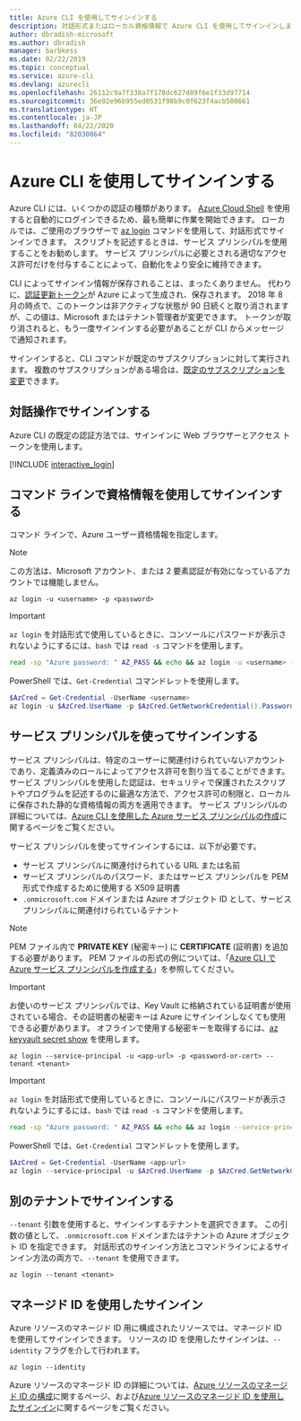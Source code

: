 ```yaml
---
title: Azure CLI を使用してサインインする
description: 対話形式またはローカル資格情報で Azure CLI を使用してサインインします
author: dbradish-microsoft
ms.author: dbradish
manager: barbkess
ms.date: 02/22/2019
ms.topic: conceptual
ms.service: azure-cli
ms.devlang: azurecli
ms.openlocfilehash: 26112c9a7f338a7f178dc627d89f6e1f33d97714
ms.sourcegitcommit: 36e02e96b955ed0531f98b9c0f623f4acb508661
ms.translationtype: HT
ms.contentlocale: ja-JP
ms.lasthandoff: 04/22/2020
ms.locfileid: "82030864"
---
```

# <a name="sign-in-with-azure-cli"></a>Azure CLI を使用してサインインする 

Azure CLI には、いくつかの認証の種類があります。 [Azure Cloud Shell](/azure/cloud-shell/overview) を使用すると自動的にログインできるため、最も簡単に作業を開始できます。
ローカルでは、ご使用のブラウザーで [az login](/cli/azure/reference-index#az-login) コマンドを使用して、対話形式でサインインできます。 スクリプトを記述するときは、サービス プリンシパルを使用することをお勧めします。 サービス プリンシパルに必要とされる適切なアクセス許可だけを付与することによって、自動化をより安全に維持できます。

CLI によってサインイン情報が保存されることは、まったくありません。 代わりに、[認証更新トークン](https://docs.microsoft.com/azure/active-directory/develop/v1-id-and-access-tokens#refresh-tokens)が Azure によって生成され、保存されます。 2018 年 8 月の時点で、このトークンは非アクティブな状態が 90 日続くと取り消されますが、この値は、Microsoft またはテナント管理者が変更できます。 トークンが取り消されると、もう一度サインインする必要があることが CLI からメッセージで通知されます。

サインインすると、CLI コマンドが既定のサブスクリプションに対して実行されます。 複数のサブスクリプションがある場合は、[既定のサブスクリプションを変更](manage-azure-subscriptions-azure-cli.md)できます。

## <a name="sign-in-interactively"></a>対話操作でサインインする

Azure CLI の既定の認証方法では、サインインに Web ブラウザーとアクセス トークンを使用します。

[!INCLUDE [interactive_login](includes/interactive-login.md)]

## <a name="sign-in-with-credentials-on-the-command-line"></a>コマンド ラインで資格情報を使用してサインインする

コマンド ラインで、Azure ユーザー資格情報を指定します。

> [!Note]
> この方法は、Microsoft アカウント、または 2 要素認証が有効になっているアカウントでは機能しません。

```azurecli-interactive
az login -u <username> -p <password>
```

> [!IMPORTANT]
> `az login` を対話形式で使用しているときに、コンソールにパスワードが表示されないようにするには、`bash` では `read -s` コマンドを使用します。
>
> ```bash
> read -sp "Azure password: " AZ_PASS && echo && az login -u <username> -p $AZ_PASS
> ```
>
> PowerShell では、`Get-Credential` コマンドレットを使用します。
>
> ```powershell
> $AzCred = Get-Credential -UserName <username>
> az login -u $AzCred.UserName -p $AzCred.GetNetworkCredential().Password
> ```

## <a name="sign-in-with-a-service-principal"></a>サービス プリンシパルを使ってサインインする

サービス プリンシパルは、特定のユーザーに関連付けられていないアカウントであり、定義済みのロールによってアクセス許可を割り当てることができます。 サービス プリンシパルを使用した認証は、セキュリティで保護されたスクリプトやプログラムを記述するのに最適な方法で、アクセス許可の制限と、ローカルに保存された静的な資格情報の両方を適用できます。 サービス プリンシパルの詳細については、[Azure CLI を使用した Azure サービス プリンシパルの作成](/cli/azure/create-an-azure-service-principal-azure-cli#sign-in-using-a-service-principal)に関するページをご覧ください。

サービス プリンシパルを使ってサインインするには、以下が必要です。

* サービス プリンシパルに関連付けられている URL または名前
* サービス プリンシパルのパスワード、またはサービス プリンシパルを PEM 形式で作成するために使用する X509 証明書
* `.onmicrosoft.com` ドメインまたは Azure オブジェクト ID として、サービス プリンシパルに関連付けられているテナント

> [!NOTE]
> PEM ファイル内で **PRIVATE KEY** (秘密キー) に **CERTIFICATE** (証明書) を追加する必要があります。  PEM ファイルの形式の例については、「[Azure CLI で Azure サービス プリンシパルを作成する](/cli/azure/create-an-azure-service-principal-azure-cli#sign-in-using-a-service-principal)」を参照してください。 
>

> [!IMPORTANT]
>
> お使いのサービス プリンシパルでは、Key Vault に格納されている証明書が使用されている場合、その証明書の秘密キーは Azure にサインインしなくても使用できる必要があります。 オフラインで使用する秘密キーを取得するには、[az keyvault secret show](/cli/azure/keyvault/secret) を使用します。

```azurecli-interactive
az login --service-principal -u <app-url> -p <password-or-cert> --tenant <tenant>
```

> [!IMPORTANT]
> `az login` を対話形式で使用しているときに、コンソールにパスワードが表示されないようにするには、`bash` では `read -s` コマンドを使用します。
>
> ```bash
> read -sp "Azure password: " AZ_PASS && echo && az login --service-principal -u <app-url> -p $AZ_PASS --tenant <tenant>
> ```
>
> PowerShell では、`Get-Credential` コマンドレットを使用します。
>
> ```powershell
> $AzCred = Get-Credential -UserName <app-url>
> az login --service-principal -u $AzCred.UserName -p $AzCred.GetNetworkCredential().Password --tenant <tenant>
> ```

## <a name="sign-in-with-a-different-tenant"></a>別のテナントでサインインする

`--tenant` 引数を使用すると、サインインするテナントを選択できます。 この引数の値として、`.onmicrosoft.com` ドメインまたはテナントの Azure オブジェクト ID を指定できます。 対話形式のサインイン方法とコマンドラインによるサインイン方法の両方で、`--tenant` を使用できます。

```azurecli-interactive
az login --tenant <tenant>
```

## <a name="sign-in-with-a-managed-identity"></a>マネージド ID を使用したサインイン

Azure リソースのマネージド ID 用に構成されたリソースでは、マネージド ID を使用してサインインできます。 リソースの ID を使用したサインインは、`--identity` フラグを介して行われます。

```azurecli-interactive
az login --identity
```

Azure リソースのマネージド ID の詳細については、[Azure リソースのマネージド ID の構成](https://docs.microsoft.com/azure/active-directory/managed-identities-azure-resources/qs-configure-cli-windows-vm)に関するページ、および[Azure リソースのマネージド ID を使用したサインイン](https://docs.microsoft.com/azure/active-directory/managed-identities-azure-resources/how-to-use-vm-sign-in)に関するページをご覧ください。
